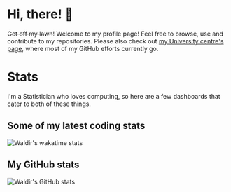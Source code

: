 # Hi, there! :wave:

~~Get off my lawn!~~ Welcome to my profile page! Feel free to browse, use and contribute to my repositories. Please also check out [my University centre's page](https://github.com/ocbe-uio/), where most of my GitHub efforts currently go.

# Stats

I'm a Statistician who loves computing, so here are a few dashboards that cater to both of these things.

## Some of my latest coding stats

![Waldir's wakatime stats](https://github-readme-stats.vercel.app/api/wakatime?username=wleoncio&theme=dark&hide_border=true&hide_title=true)

## My GitHub stats

![Waldir's GitHub stats](https://github-readme-stats.vercel.app/api?username=wleoncio&count_private=true&show_icons=true&theme=dark&hide_title=true&hide_border=true)

<!--
TODO: fix these stats

## Most used languages

![Waldir's Top Langs](https://github-readme-stats.vercel.app/api/top-langs/?username=anuraghazra&langs_count=8&layout=compact&theme=dark&hide_title=true&hide_border=true)
-->
